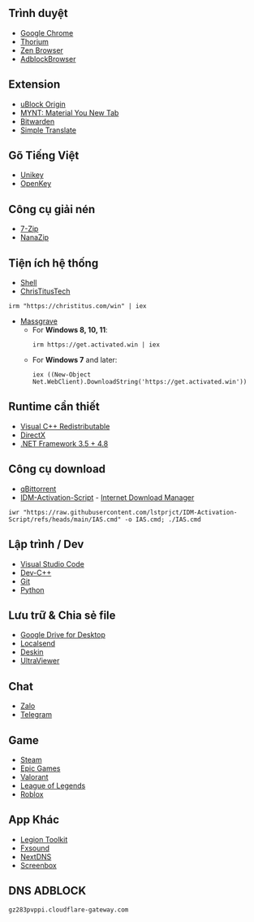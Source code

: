 

## Trình duyệt
- [Google Chrome](https://www.google.com/chrome/)
- [Thorium](https://thorium.rocks/)
- [Zen Browser](https://zen-browser.app/)
- [AdblockBrowser](https://adblockbrowser.org/)
## Extension
- [uBlock Origin](https://ublockorigin.com/)
- [MYNT: Material You New Tab](https://chromewebstore.google.com/detail/mynt-material-you-new-tab/jjpokbgpiljgndebfoljdeihhkpcpfgl?hl=vi&utm_source=ext_sidebar)
- [Bitwarden](https://chromewebstore.google.com/detail/tr%C3%ACnh-qu%E1%BA%A3n-l%C3%BD-m%E1%BA%ADt-kh%E1%BA%A9u-bi/nngceckbapebfimnlniiiahkandclblb?hl=vi&utm_source=ext_sidebar)
- [Simple Translate](https://chromewebstore.google.com/detail/simple-translate/ibplnjkanclpjokhdolnendpplpjiace?hl=vi&utm_source=ext_sidebar)

## Gõ Tiếng Việt
- [Unikey](https://www.unikey.org/download.html)
- [OpenKey](https://open-key.org/)
## Công cụ giải nén
- [7-Zip](https://www.7-zip.org/)
- [NanaZip](https://apps.microsoft.com/detail/9n8g7tscl18r?hl=vi-VN&gl=VN)

## Tiện ích hệ thống
- [Shell](https://github.com/moudey/Shell)
- [ChrisTitusTech](https://github.com/ChrisTitusTech/winutil)
```
irm "https://christitus.com/win" | iex
```
- [Massgrave](https://massgrave.dev/)
   - For **Windows 8, 10, 11**: 
     ```
     irm https://get.activated.win | iex
     ```
   - For **Windows 7** and later:
     ```
     iex ((New-Object Net.WebClient).DownloadString('https://get.activated.win'))
     ```
## Runtime cần thiết
- [Visual C++ Redistributable](https://www.techpowerup.com/download/visual-c-redistributable-runtime-package-all-in-one/)
- [DirectX](https://www.microsoft.com/en-us/download/details.aspx?id=35)
- [.NET Framework 3.5 + 4.8](https://dotnet.microsoft.com/en-us/download/dotnet-framework)

## Công cụ download
- [qBittorrent](https://www.qbittorrent.org/)
- [IDM-Activation-Script](https://github.com/lstprjct/IDM-Activation-Script)  - [Internet Download Manager](https://www.internetdownloadmanager.com/)
```
iwr "https://raw.githubusercontent.com/lstprjct/IDM-Activation-Script/refs/heads/main/IAS.cmd" -o IAS.cmd; ./IAS.cmd
```

## Lập trình / Dev
- [Visual Studio Code](https://code.visualstudio.com/)
- [Dev-C++](https://github.com/Embarcadero/Dev-Cpp/releases)
- [Git](https://git-scm.com/)
- [Python](https://www.python.org/downloads/)

## Lưu trữ & Chia sẻ file
- [Google Drive for Desktop](https://support.google.com/a/users/answer/13022292?hl=en)
- [Localsend](https://localsend.org/vi/download)
- [Deskin](https://deskin.io/vi/download/deskin-personal)
- [UltraViewer](https://www.ultraviewer.net/vi/download.html)
## Chat
- [Zalo](https://zalo.me/pc)
- [Telegram](https://desktop.telegram.org/)

## Game
- [Steam](https://store.steampowered.com/)
- [Epic Games](https://store.epicgames.com/vi)
- [Valorant](https://playvalorant.com/vi-vn/download/)
- [League of Legends](https://www.leagueoflegends.com/vi-vn/download/)
- [Roblox](https://www.roblox.com/vi/download)

 ## App Khác
 - [Legion Toolkit](https://github.com/BartoszCichecki/LenovoLegionToolkit)
 - [Fxsound](https://www.fxsound.com/download)
 - [NextDNS](https://nextdns.io/)
 - [Screenbox](https://apps.microsoft.com/detail/9ntsnmsvcb5l?hl=vi-VN&gl=VN)
 ## DNS ADBLOCK  
```
gz283pvppi.cloudflare-gateway.com
```
